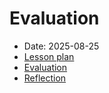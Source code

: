 # Evaluation

- Date: 2025-08-25
- [Lesson plan](../lesson_plans/20250825/README.md)
- [Evaluation](../evaluations/20250825/README.md)
- [Reflection](../reflections/20250825/README.md)
